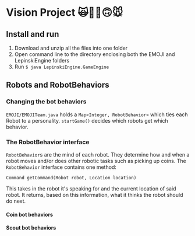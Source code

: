 # Vision Project 🙀🌟👀🙃🐭

## Install and run

1. Download and unzip all the files into one folder
1. Open command line to the directory enclosing both the EMOJI and LepinskiEngine folders
1. Run `$ java LepinskiEngine.GameEngine`

## Robots and RobotBehaviors

### Changing the bot behaviors

`EMOJI/EMOJITeam.java` holds a `Map<Integer, RobotBehavior>` which ties each Robot to a personality. `startGame()` decides which robots get which behavior.

### The RobotBehavior interface

`RobotBehavior`s are the mind of each robot. They determine how and when a robot moves and/or does other robotic tasks such as picking up coins. The `RobotBehavior` interface contains one method:

````
Command getCommand(Robot robot, Location location)
````

This takes in the robot it's speaking for and the current location of said robot. It returns, based on this information, what it thinks the robot should do next.

#### Coin bot behaviors

#### Scout bot behaviors
